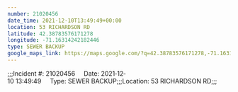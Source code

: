```yaml
---
number: 21020456
date_time: 2021-12-10T13:49:49+00:00
location: 53 RICHARDSON RD
latitude: 42.38783576171278
longitude: -71.16314242182446
type: SEWER BACKUP
google_maps_link: https://maps.google.com/?q=42.38783576171278,-71.16314242182446
---
```


;;;Incident #: 21020456     Date: 2021‐12‐10 13:49:49     Type: SEWER BACKUP;;;Location: 53 RICHARDSON RD;;;
